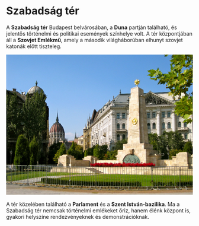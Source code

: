 # Szabadság tér

A **Szabadság tér** Budapest belvárosában, a **Duna** partján található, és jelentős történelmi és politikai események színhelye volt. A tér központjában áll a **Szovjet Emlékmű**, amely a második világháborúban elhunyt szovjet katonák előtt tiszteleg.

![Szabadság tér](kepek/szabadsagter.jpg)

A tér közelében található a **Parlament** és a **Szent István-bazilika**. Ma a Szabadság tér nemcsak történelmi emlékeket őriz, hanem élénk központ is, gyakori helyszíne rendezvényeknek és demonstrációknak.



